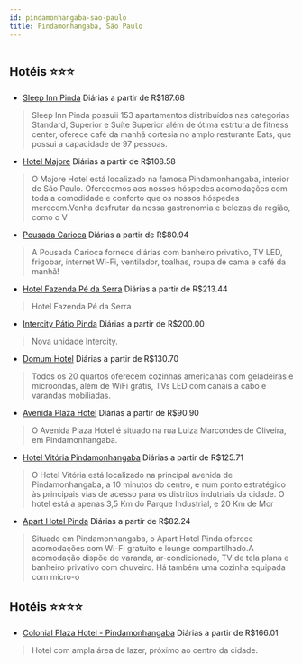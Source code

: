 ```yaml
---
id: pindamonhangaba-sao-paulo
title: Pindamonhangaba, São Paulo
---
```


<center><img src="https://novo-hu.s3.amazonaws.com/reservas/ota/prod/hotel/3357/35_20170818170058.jpg" alt="" /></center>


## Hotéis ⭐️⭐️⭐️

-    [Sleep Inn Pinda](https://www.hurb.com/aud/https://www.hurb.com/hoteis/pindamonhangaba/sleep-inn-pinda-OMN-6094?cmp=18055) Diárias a partir de R$187.68
   > Sleep Inn Pinda possuii 153 apartamentos distribuídos nas categorias Standard, Superior e Suíte Superior além de ótima estrtura de fitness center, oferece café da manhã cortesia no amplo resturante Eats, que possui a capacidade de 97 pessoas. 
-    [Hotel Majore](https://www.hurb.com/aud/https://www.hurb.com/hoteis/pindamonhangaba/hotel-majore-OMN-6269?cmp=18055) Diárias a partir de R$108.58
   > O Majore Hotel está localizado na famosa Pindamonhangaba, interior de São Paulo. Oferecemos aos nossos hóspedes acomodações com toda a comodidade e conforto que os nossos hóspedes merecem.Venha desfrutar da nossa gastronomia e belezas da região, como o V
-    [Pousada Carioca](https://www.hurb.com/aud/https://www.hurb.com/hoteis/pindamonhangaba/pousada-carioca-11387?cmp=18055) Diárias a partir de R$80.94
   > A Pousada Carioca fornece diárias com banheiro privativo, TV LED, frigobar, internet Wi-Fi, ventilador, toalhas, roupa de cama e café da manhã!
-    [Hotel Fazenda Pé da Serra](https://www.hurb.com/aud/https://www.hurb.com/hoteis/pindamonhangaba/hotel-fazenda-pe-da-serra-2843?cmp=18055) Diárias a partir de R$213.44
   > Hotel Fazenda Pé da Serra
-    [Intercity Pátio Pinda](https://www.hurb.com/aud/https://www.hurb.com/hoteis/pindamonhangaba/intercity-patio-pinda-OMN-5649?cmp=18055) Diárias a partir de R$200.00
   > Nova unidade Intercity.
-    [Domum Hotel](https://www.hurb.com/aud/https://www.hurb.com/hoteis/pindamonhangaba/domum-hotel-7708?cmp=18055) Diárias a partir de R$130.70
   > Todos os 20 quartos oferecem cozinhas americanas com geladeiras e microondas, além de WiFi grátis, TVs LED com canais a cabo e varandas mobiliadas.
-    [Avenida Plaza Hotel](https://www.hurb.com/aud/https://www.hurb.com/hoteis/pindamonhangaba/avenida-plaza-hotel-11396?cmp=18055) Diárias a partir de R$90.90
   > O Avenida Plaza Hotel é situado na rua Luiza Marcondes de Oliveira, em Pindamonhangaba.
-    [Hotel Vitória Pindamonhangaba](https://www.hurb.com/aud/https://www.hurb.com/hoteis/pindamonhangaba/hotel-vitoria-pindamonhangaba-OMN-7628?cmp=18055) Diárias a partir de R$125.71
   > O Hotel Vitória está localizado na principal avenida de Pindamonhangaba, a 10 minutos do centro, e num ponto estratégico às principais vias de acesso para os distritos indutriais da cidade. O hotel está a apenas 3,5 Km do Parque Industrial, e 20 Km de Mor
-    [Apart Hotel Pinda](https://www.hurb.com/aud/https://www.hurb.com/hoteis/pindamonhangaba/apart-hotel-pinda-OMN-8137?cmp=18055) Diárias a partir de R$82.24
   > Situado em Pindamonhangaba, o Apart Hotel Pinda oferece acomodações com Wi-Fi gratuito e lounge compartilhado.A acomodação dispõe de varanda, ar-condicionado, TV de tela plana e banheiro privativo com chuveiro. Há também uma cozinha equipada com micro-o

## Hotéis ⭐️⭐️⭐️⭐️

-    [Colonial Plaza Hotel - Pindamonhangaba](https://www.hurb.com/aud/https://www.hurb.com/hoteis/pindamonhangaba/colonial-plaza-hotel-pindamonhangaba-691?cmp=18055) Diárias a partir de R$166.01
   > Hotel com ampla área de lazer, próximo ao centro da cidade. 
